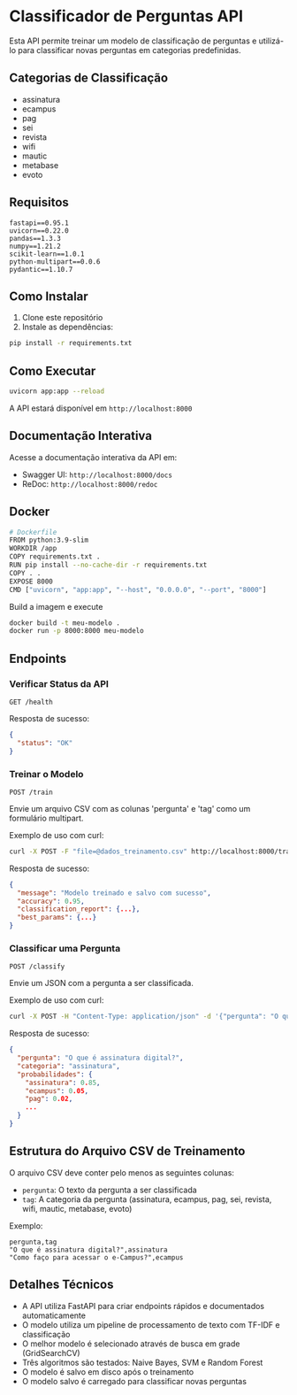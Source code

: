 # Classificador de Perguntas API

Esta API permite treinar um modelo de classificação de perguntas e utilizá-lo para classificar novas perguntas em categorias predefinidas.

## Categorias de Classificação

- assinatura
- ecampus
- pag
- sei
- revista
- wifi
- mautic
- metabase
- evoto

## Requisitos

```
fastapi==0.95.1
uvicorn==0.22.0
pandas==1.3.3
numpy==1.21.2
scikit-learn==1.0.1
python-multipart==0.0.6
pydantic==1.10.7
```

## Como Instalar

1. Clone este repositório
2. Instale as dependências:

```bash
pip install -r requirements.txt
```

## Como Executar

```bash
uvicorn app:app --reload
```

A API estará disponível em `http://localhost:8000`

## Documentação Interativa

Acesse a documentação interativa da API em:

- Swagger UI: `http://localhost:8000/docs`
- ReDoc: `http://localhost:8000/redoc`


## Docker

```sh
# Dockerfile
FROM python:3.9-slim
WORKDIR /app
COPY requirements.txt .
RUN pip install --no-cache-dir -r requirements.txt
COPY . .
EXPOSE 8000
CMD ["uvicorn", "app:app", "--host", "0.0.0.0", "--port", "8000"]
```

Build a imagem e execute

```sh
docker build -t meu-modelo .
docker run -p 8000:8000 meu-modelo
```

## Endpoints

### Verificar Status da API

```
GET /health
```

Resposta de sucesso:
```json
{
  "status": "OK"
}
```

### Treinar o Modelo

```
POST /train
```

Envie um arquivo CSV com as colunas 'pergunta' e 'tag' como um formulário multipart.

Exemplo de uso com curl:
```bash
curl -X POST -F "file=@dados_treinamento.csv" http://localhost:8000/train
```

Resposta de sucesso:
```json
{
  "message": "Modelo treinado e salvo com sucesso",
  "accuracy": 0.95,
  "classification_report": {...},
  "best_params": {...}
}
```

### Classificar uma Pergunta

```
POST /classify
```

Envie um JSON com a pergunta a ser classificada.

Exemplo de uso com curl:
```bash
curl -X POST -H "Content-Type: application/json" -d '{"pergunta": "O que é assinatura digital?"}' http://localhost:8000/classify
```

Resposta de sucesso:
```json
{
  "pergunta": "O que é assinatura digital?",
  "categoria": "assinatura",
  "probabilidades": {
    "assinatura": 0.85,
    "ecampus": 0.05,
    "pag": 0.02,
    ...
  }
}
```

## Estrutura do Arquivo CSV de Treinamento

O arquivo CSV deve conter pelo menos as seguintes colunas:
- `pergunta`: O texto da pergunta a ser classificada
- `tag`: A categoria da pergunta (assinatura, ecampus, pag, sei, revista, wifi, mautic, metabase, evoto)

Exemplo:
```
pergunta,tag
"O que é assinatura digital?",assinatura
"Como faço para acessar o e-Campus?",ecampus
```

## Detalhes Técnicos

- A API utiliza FastAPI para criar endpoints rápidos e documentados automaticamente
- O modelo utiliza um pipeline de processamento de texto com TF-IDF e classificação
- O melhor modelo é selecionado através de busca em grade (GridSearchCV)
- Três algoritmos são testados: Naive Bayes, SVM e Random Forest
- O modelo é salvo em disco após o treinamento
- O modelo salvo é carregado para classificar novas perguntas